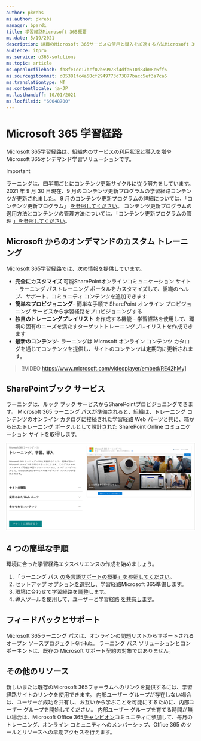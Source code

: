 ```yaml
---
author: pkrebs
ms.author: pkrebs
manager: bpardi
title: 学習経路Microsoft 365概要
ms.date: 5/19/2021
description: 組織のMicrosoft 365サービスの使用と導入を加速する方法Microsoft 365学習経路について学習します。 ラーニングには、カスタム SharePoint Online Web パーツと、SharePoint テナントに簡単にプロビジョニングできる最新の SharePoint Online コミュニケーション トレーニング サイトMicrosoft 365があります。
audience: itpro
ms.service: o365-solutions
ms.topic: article
ms.openlocfilehash: fb8fe1ec17bcf02b69978f4dfa610d84b08c6ff6
ms.sourcegitcommit: d05381fc4a58cf2949773d73877bacc5ef3a7ca6
ms.translationtype: MT
ms.contentlocale: ja-JP
ms.lasthandoff: 10/01/2021
ms.locfileid: "60048700"
---
```

# <a name="microsoft-365-learning-pathways"></a>Microsoft 365 学習経路 
Microsoft 365学習経路は、組織内のサービスの利用状況と導入を増やMicrosoft 365オンデマンド学習ソリューションです。

> [!IMPORTANT]
> ラーニングは、四半期ごとにコンテンツ更新サイクルに従う努力をしています。 2021 年 9 月 30 日現在、9 月のコンテンツ更新プログラムの学習経路コンテンツが更新されました。 9 月のコンテンツ更新プログラムの詳細については、「コンテンツ更新プログラム」 [を参照してください](custom_contentupdates.md)。 コンテンツ更新プログラムの適用方法とコンテンツの管理方法については、「コンテンツ更新プログラムの管理 [」を参照してください](custom_contentupdatesmanage.md)。  

## <a name="on-demand-custom-training-from-microsoft"></a>Microsoft からのオンデマンドのカスタム トレーニング

Microsoft 365学習経路では、次の情報を提供しています。

- **完全にカスタマイズ** 可能SharePointオンラインコミュニケーション サイト - ラーニング パストレーニング ポータルをカスタマイズして、組織のヘルプ、サポート、コミュニティ コンテンツを追加できます
- **簡単なプロビジョニング**- 簡単な手順で SharePoint オンライン プロビジョニング サービスから学習経路をプロビジョニングする
- **独自のトレーニングプレイリスト** を作成する機能 - 学習経路を使用して、環境の固有のニーズを満たすターゲットトレーニングプレイリストを作成できます
- **最新のコンテンツ**- ラーニングは Microsoft オンライン コンテンツ カタログを通じてコンテンツを提供し、サイトのコンテンツは定期的に更新されます。

> [!VIDEO https://www.microsoft.com/videoplayer/embed/RE42hMy]

## <a name="sharepoint-look-book-service"></a>SharePointブック サービス
ラーニングは、ルック ブック サービスからSharePointプロビジョニングできます。 Microsoft 365 ラーニング パスが準備されると、組織は、トレーニング コンテンツのオンライン カタログに接続された学習経路 Web パーツと共に、箱から出たトレーニング ポータルとして設計された SharePoint Online コミュニケーション サイトを取得します。

![SharePointの準備ページ](media/cg-provision.png)

## <a name="4-easy-steps"></a>4 つの簡単な手順
環境に合った学習経路エクスペリエンスの作成を始めましょう。
1. 「ラーニング パス [の多言語サポートの概要」を参照してください](custom_overview_ml.md)。 
2. セットアップ オプション[を選択し](custom_setupoptions.md)、学習経路Microsoft 365準備します。  
3. 環境に合わせて学習経路を調整します。
4. 導入ツールを使用して、ユーザーと学習経路 [を共有します](driveadoption.md)。

## <a name="feedback-and-support"></a>フィードバックとサポート

Microsoft 365ラーニング パスは、オンラインの問題リストからサポートされるオープン ソース[](https://aka.ms/CustomLearningHelp)プロジェクトGitHub。 ラーニング パス ソリューションとコンポーネントは、既存の Microsoft サポート契約の対象ではありません。  

## <a name="additional-resources"></a>その他のリソース
新しいまたは既存のMicrosoft 365フォーラムへのリンクを提供するには、学習経路サイトのリンクを使用できます。 内部ユーザー グループが存在しない場合は、ユーザーが成功を共有し、お互いから学ぶことを可能にするために、内部ユーザー グループを開始してください。  内部ユーザー グループを育てる時間が無い場合は、Microsoft Office 365[チャンピオン](https://aka.ms/O365Champions)コミュニティに参加して、毎月のトレーニング、オンライン コミュニティへのメンバーシップ、Office 365 のツールとリソースへの早期アクセスを行えます。
